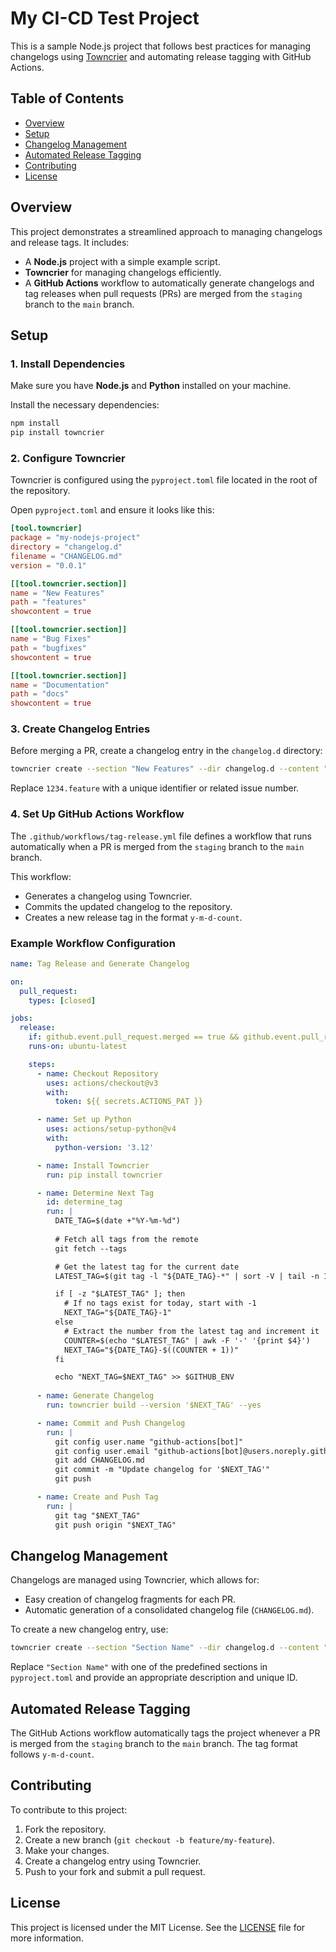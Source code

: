# My CI-CD Test Project

This is a sample Node.js project that follows best practices for managing changelogs using [Towncrier](https://github.com/twisted/towncrier) and automating release tagging with GitHub Actions.

## Table of Contents

- [Overview](#overview)
- [Setup](#setup)
- [Changelog Management](#changelog-management)
- [Automated Release Tagging](#automated-release-tagging)
- [Contributing](#contributing)
- [License](#license)

## Overview

This project demonstrates a streamlined approach to managing changelogs and release tags. It includes:

- A **Node.js** project with a simple example script.
- **Towncrier** for managing changelogs efficiently.
- A **GitHub Actions** workflow to automatically generate changelogs and tag releases when pull requests (PRs) are merged from the `staging` branch to the `main` branch.

## Setup

### 1. Install Dependencies

Make sure you have **Node.js** and **Python** installed on your machine.

Install the necessary dependencies:

```bash
npm install
pip install towncrier
```

### 2. Configure Towncrier

Towncrier is configured using the `pyproject.toml` file located in the root of the repository.

Open `pyproject.toml` and ensure it looks like this:

```toml
[tool.towncrier]
package = "my-nodejs-project"
directory = "changelog.d"
filename = "CHANGELOG.md"
version = "0.0.1"

[[tool.towncrier.section]]
name = "New Features"
path = "features"
showcontent = true

[[tool.towncrier.section]]
name = "Bug Fixes"
path = "bugfixes"
showcontent = true

[[tool.towncrier.section]]
name = "Documentation"
path = "docs"
showcontent = true
```

### 3. Create Changelog Entries

Before merging a PR, create a changelog entry in the `changelog.d` directory:

```bash
towncrier create --section "New Features" --dir changelog.d --content "Added initial project setup." 1234.feature
```

Replace `1234.feature` with a unique identifier or related issue number.

### 4. Set Up GitHub Actions Workflow

The `.github/workflows/tag-release.yml` file defines a workflow that runs automatically when a PR is merged from the `staging` branch to the `main` branch.

This workflow:

- Generates a changelog using Towncrier.
- Commits the updated changelog to the repository.
- Creates a new release tag in the format `y-m-d-count`.

### Example Workflow Configuration

```yaml
name: Tag Release and Generate Changelog

on:
  pull_request:
    types: [closed]

jobs:
  release:
    if: github.event.pull_request.merged == true && github.event.pull_request.base.ref == 'main' && github.event.pull_request.head.ref == 'staging'
    runs-on: ubuntu-latest

    steps:
      - name: Checkout Repository
        uses: actions/checkout@v3
        with:
          token: ${{ secrets.ACTIONS_PAT }}

      - name: Set up Python
        uses: actions/setup-python@v4
        with:
          python-version: '3.12'

      - name: Install Towncrier
        run: pip install towncrier

      - name: Determine Next Tag
        id: determine_tag
        run: |
          DATE_TAG=$(date +"%Y-%m-%d")
          
          # Fetch all tags from the remote
          git fetch --tags

          # Get the latest tag for the current date
          LATEST_TAG=$(git tag -l "${DATE_TAG}-*" | sort -V | tail -n 1)

          if [ -z "$LATEST_TAG" ]; then
            # If no tags exist for today, start with -1
            NEXT_TAG="${DATE_TAG}-1"
          else
            # Extract the number from the latest tag and increment it
            COUNTER=$(echo "$LATEST_TAG" | awk -F '-' '{print $4}')
            NEXT_TAG="${DATE_TAG}-$((COUNTER + 1))"
          fi

          echo "NEXT_TAG=$NEXT_TAG" >> $GITHUB_ENV
  
      - name: Generate Changelog
        run: towncrier build --version '$NEXT_TAG' --yes

      - name: Commit and Push Changelog
        run: |
          git config user.name "github-actions[bot]"
          git config user.email "github-actions[bot]@users.noreply.github.com"
          git add CHANGELOG.md
          git commit -m "Update changelog for '$NEXT_TAG'"
          git push

      - name: Create and Push Tag
        run: |
          git tag "$NEXT_TAG"
          git push origin "$NEXT_TAG"
```

## Changelog Management

Changelogs are managed using Towncrier, which allows for:

- Easy creation of changelog fragments for each PR.
- Automatic generation of a consolidated changelog file (`CHANGELOG.md`).

To create a new changelog entry, use:

```bash
towncrier create --section "Section Name" --dir changelog.d --content "Description of the change." unique-id.feature
```

Replace `"Section Name"` with one of the predefined sections in `pyproject.toml` and provide an appropriate description and unique ID.

## Automated Release Tagging

The GitHub Actions workflow automatically tags the project whenever a PR is merged from the `staging` branch to the `main` branch. The tag format follows `y-m-d-count`.

## Contributing

To contribute to this project:

1. Fork the repository.
2. Create a new branch (`git checkout -b feature/my-feature`).
3. Make your changes.
4. Create a changelog entry using Towncrier.
5. Push to your fork and submit a pull request.

## License

This project is licensed under the MIT License. See the [LICENSE](LICENSE) file for more information.
